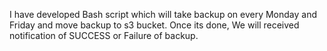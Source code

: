 I have developed Bash script which will take backup on every Monday and Friday and move backup to s3 bucket. Once its done, We will received notification of SUCCESS or Failure of backup. 
